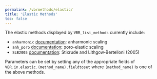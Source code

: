 ```yaml
---
permalink: /vbrmethods/elastic/
title: 'Elastic Methods'
toc: false
---
```


The elastic methods displayed by `VBR_list_methods` currently include:

* `anharmonic` [documentation](/vbr/vbrmethods/el/anharmonic/): anharmonic scaling
* `anh_poro` [documentation](/vbr/vbrmethods/el/anhporo/): poro-elastic scaling
* `SLB2005` [documentation](/vbr/vbrmethods/el/slb2005/): Stixrude and Lithgow‐Bertelloni (2005)

Parameters can be set by setting any of the appropriate fields of `VBR.in.elastic.(method_name).fieldtoset` where `(method_name)` is one of the above methods.
